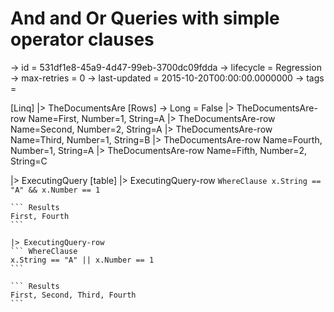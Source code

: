 # And and Or Queries with simple operator clauses

-> id = 531df1e8-45a9-4d47-99eb-3700dc09fdda
-> lifecycle = Regression
-> max-retries = 0
-> last-updated = 2015-10-20T00:00:00.0000000
-> tags = 

[Linq]
|> TheDocumentsAre
    [Rows]
    -> Long = False
    |> TheDocumentsAre-row Name=First, Number=1, String=A
    |> TheDocumentsAre-row Name=Second, Number=2, String=A
    |> TheDocumentsAre-row Name=Third, Number=1, String=B
    |> TheDocumentsAre-row Name=Fourth, Number=1, String=A
    |> TheDocumentsAre-row Name=Fifth, Number=2, String=C

|> ExecutingQuery
    [table]
    |> ExecutingQuery-row
    ``` WhereClause
    x.String == "A" && x.Number == 1
    ```

    ``` Results
    First, Fourth
    ```

    |> ExecutingQuery-row
    ``` WhereClause
    x.String == "A" || x.Number == 1
    ```

    ``` Results
    First, Second, Third, Fourth
    ```


~~~
